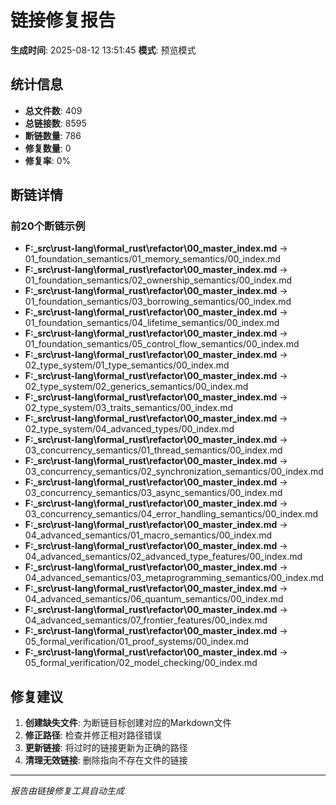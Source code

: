 ﻿# 链接修复报告

**生成时间**: 2025-08-12 13:51:45
**模式**: 预览模式

## 统计信息

- **总文件数**: 409
- **总链接数**: 8595
- **断链数量**: 786
- **修复数量**: 0
- **修复率**: 0%

## 断链详情

### 前20个断链示例
- **F:\_src\rust-lang\formal_rust\refactor\00_master_index.md** -> 01_foundation_semantics/01_memory_semantics/00_index.md
- **F:\_src\rust-lang\formal_rust\refactor\00_master_index.md** -> 01_foundation_semantics/02_ownership_semantics/00_index.md
- **F:\_src\rust-lang\formal_rust\refactor\00_master_index.md** -> 01_foundation_semantics/03_borrowing_semantics/00_index.md
- **F:\_src\rust-lang\formal_rust\refactor\00_master_index.md** -> 01_foundation_semantics/04_lifetime_semantics/00_index.md
- **F:\_src\rust-lang\formal_rust\refactor\00_master_index.md** -> 01_foundation_semantics/05_control_flow_semantics/00_index.md
- **F:\_src\rust-lang\formal_rust\refactor\00_master_index.md** -> 02_type_system/01_type_semantics/00_index.md
- **F:\_src\rust-lang\formal_rust\refactor\00_master_index.md** -> 02_type_system/02_generics_semantics/00_index.md
- **F:\_src\rust-lang\formal_rust\refactor\00_master_index.md** -> 02_type_system/03_traits_semantics/00_index.md
- **F:\_src\rust-lang\formal_rust\refactor\00_master_index.md** -> 02_type_system/04_advanced_types/00_index.md
- **F:\_src\rust-lang\formal_rust\refactor\00_master_index.md** -> 03_concurrency_semantics/01_thread_semantics/00_index.md
- **F:\_src\rust-lang\formal_rust\refactor\00_master_index.md** -> 03_concurrency_semantics/02_synchronization_semantics/00_index.md
- **F:\_src\rust-lang\formal_rust\refactor\00_master_index.md** -> 03_concurrency_semantics/03_async_semantics/00_index.md
- **F:\_src\rust-lang\formal_rust\refactor\00_master_index.md** -> 03_concurrency_semantics/04_error_handling_semantics/00_index.md
- **F:\_src\rust-lang\formal_rust\refactor\00_master_index.md** -> 04_advanced_semantics/01_macro_semantics/00_index.md
- **F:\_src\rust-lang\formal_rust\refactor\00_master_index.md** -> 04_advanced_semantics/02_advanced_type_features/00_index.md
- **F:\_src\rust-lang\formal_rust\refactor\00_master_index.md** -> 04_advanced_semantics/03_metaprogramming_semantics/00_index.md
- **F:\_src\rust-lang\formal_rust\refactor\00_master_index.md** -> 04_advanced_semantics/06_quantum_semantics/00_index.md
- **F:\_src\rust-lang\formal_rust\refactor\00_master_index.md** -> 04_advanced_semantics/07_frontier_features/00_index.md
- **F:\_src\rust-lang\formal_rust\refactor\00_master_index.md** -> 05_formal_verification/01_proof_systems/00_index.md
- **F:\_src\rust-lang\formal_rust\refactor\00_master_index.md** -> 05_formal_verification/02_model_checking/00_index.md

## 修复建议

1. **创建缺失文件**: 为断链目标创建对应的Markdown文件
2. **修正路径**: 检查并修正相对路径错误
3. **更新链接**: 将过时的链接更新为正确的路径
4. **清理无效链接**: 删除指向不存在文件的链接

---
*报告由链接修复工具自动生成*
